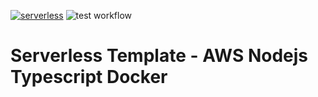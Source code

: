 [![serverless](http://public.serverless.com/badges/v3.svg)](http://www.serverless.com)
![test workflow](https://github.com/RichardSilveira/sls-aws-nodejs-typescript-docker/actions/workflows/test.yml/badge.svg)
# Serverless Template - AWS Nodejs Typescript Docker
